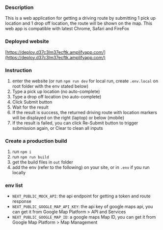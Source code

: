 ### Description

This is a web application for getting a driving route by submitting 1 pick up location and 1 drop off location, the route will be shown on the map.
This web app is compatible with latest Chrome, Safari and FireFox

### Deployed website

[https://deploy.d37c3lm37ecftk.amplifyapp.com/](https://deploy.d37c3lm37ecftk.amplifyapp.com/)

### Instruction

1. enter the website (or run `npm run dev` for local run, create `.env.local` on root folder with the env stated below)
2. Type a pick up location (no auto-complete)
3. Type a drop off location (no auto-complete)
4. Click Submit button
5. Wait for the result
6. If the result is success, the returned driving route with location markers will be displayed on the right (laptop) or below (mobile)
7. If the result is failed, you can click Re-Submit button to trigger submission again, or Clear to clean all inputs

### Create a production build

1. run `npm i`
2. run `npm run build`
3. get the build files in `out` folder
4. add the env (refer to the following) on your site, or in `.env` if you run locally

### env list

- `NEXT_PUBLIC_MOCK_API`: the api endpoint for getting a token and route response
- `NEXT_PUBLIC_GOOGLE_MAP_API_KEY`: the api key of google maps api, you can get it from Google Map Platform > API and Services
- `NEXT_PUBLIC_GOOGLE_MAP_ID`: a google maps Map ID, you can get it from Google Map Platform > Map Management
